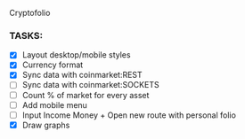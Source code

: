 Cryptofolio

  ### TASKS:

- [x] Layout desktop/mobile styles
- [x] Currency format
- [x] Sync data with coinmarket:REST
- [ ] Sync data with coinmarket:SOCKETS
- [ ] Count % of market for every asset
- [ ] Add mobile menu
- [ ] Input Income Money + Open new route with personal folio
- [x] Draw graphs
